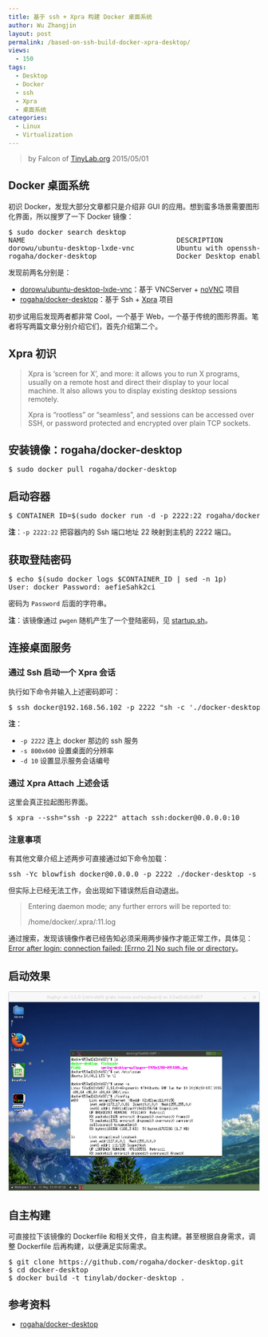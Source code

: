 ```yaml
---
title: 基于 ssh + Xpra 构建 Docker 桌面系统
author: Wu Zhangjin
layout: post
permalink: /based-on-ssh-build-docker-xpra-desktop/
views:
  - 150
tags:
  - Desktop
  - Docker
  - ssh
  - Xpra
  - 桌面系统
categories:
  - Linux
  - Virtualization
---
```


> by Falcon of [TinyLab.org][1]
> 2015/05/01


## Docker 桌面系统

初识 Docker，发现大部分文章都只是介绍非 GUI 的应用。想到蛮多场景需要图形化界面，所以搜罗了一下 Docker 镜像：

<pre>$ sudo docker search desktop
NAME                                    DESCRIPTION                                     STARS     OFFICIAL   AUTOMATED
dorowu/ubuntu-desktop-lxde-vnc          Ubuntu with openssh-server and NoVNC on po...   12                   [OK]
rogaha/docker-desktop                   Docker Desktop enables you to create virtu...   10                   [OK]
</pre>

发现前两名分别是：

  * [dorowu/ubuntu-desktop-lxde-vnc][2]：基于 VNCServer + [noVNC][3] 项目
  * [rogaha/docker-desktop][4]：基于 Ssh + [Xpra][5] 项目

初步试用后发现两者都非常 Cool，一个基于 Web，一个基于传统的图形界面。笔者将写两篇文章分别介绍它们，首先介绍第二个。

## Xpra 初识

> Xpra is &#8216;screen for X&#8217;, and more: it allows you to run X programs, usually on a remote host and direct their display to your local machine. It also allows you to display existing desktop sessions remotely.
>
> Xpra is &#8220;rootless&#8221; or &#8220;seamless&#8221;, and sessions can be accessed over SSH, or password protected and encrypted over plain TCP sockets.

## 安装镜像：rogaha/docker-desktop

<pre>$ sudo docker pull rogaha/docker-desktop
</pre>

## 启动容器

<pre>$ CONTAINER_ID=$(sudo docker run -d -p 2222:22 rogaha/docker-desktop)
</pre>

**注**：`-p 2222:22` 把容器内的 Ssh 端口地址 22 映射到主机的 2222 端口。

## 获取登陆密码

<pre>$ echo $(sudo docker logs $CONTAINER_ID | sed -n 1p)
User: docker Password: aefieSahk2ci
</pre>

密码为 `Password` 后面的字符串。

**注**：该镜像通过 `pwgen` 随机产生了一个登陆密码，见 [startup.sh][6]。

## 连接桌面服务

### 通过 Ssh 启动一个 Xpra 会话

执行如下命令并输入上述密码即可：

<pre>$ ssh docker@192.168.56.102 -p 2222 "sh -c './docker-desktop -s 800x600 -d 10 > /dev/null 2>&#038;1 &#038;'"
</pre>

**注**：

  * `-p 2222` 连上 docker 那边的 ssh 服务
  * `-s 800x600` 设置桌面的分辨率
  * `-d 10` 设置显示服务会话编号

### 通过 Xpra Attach 上述会话

这里会真正拉起图形界面。

<pre>$ xpra --ssh="ssh -p 2222" attach ssh:docker@0.0.0.0:10
</pre>

### 注意事项

有其他文章介绍上述两步可直接通过如下命令加载：

<pre>ssh -Yc blowfish docker@0.0.0.0 -p 2222 ./docker-desktop -s 800x600 -d 11
</pre>

但实际上已经无法工作，会出现如下错误然后自动退出。

> Entering daemon mode; any further errors will be reported to:
>
> /home/docker/.xpra/:11.log

通过搜索，发现该镜像作者已经告知必须采用两步操作才能正常工作，具体见：[Error after login: connection failed: [Errno 2] No such file or directory][7]。

## 启动效果

![Docker Desktop with Ssh + Xpra][8]

## 自主构建

可直接拉下该镜像的 Dockerfile 和相关文件，自主构建。甚至根据自身需求，调整 Dockerfile 后再构建，以便满足实际需求。

<pre>$ git clone https://github.com/rogaha/docker-desktop.git
$ cd docker-desktop
$ docker build -t tinylab/docker-desktop .
</pre>

## 参考资料

  * [rogaha/docker-desktop][4]





 [1]: http://tinylab.org
 [2]: https://github.com/fcwu/docker-ubuntu-vnc-desktop
 [3]: https://kanaka.github.io/noVNC/
 [4]: https://github.com/rogaha/docker-desktop
 [5]: http://xpra.org/
 [6]: https://raw.githubusercontent.com/rogaha/docker-desktop/master/startup.sh
 [7]: https://github.com/rogaha/docker-desktop/issues/24
 [8]: /wp-content/uploads/2015/05/docker-desktop-with-ssh+xpra.jpg
